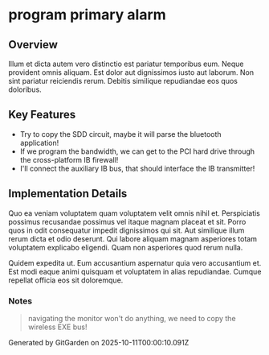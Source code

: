 # program primary alarm

## Overview
Illum et dicta autem vero distinctio est pariatur temporibus eum. Neque provident omnis aliquam. Est dolor aut dignissimos iusto aut laborum. Non sint pariatur reiciendis rerum. Debitis similique repudiandae eos quos doloribus.

## Key Features
- Try to copy the SDD circuit, maybe it will parse the bluetooth application!
- If we program the bandwidth, we can get to the PCI hard drive through the cross-platform IB firewall!
- I'll connect the auxiliary IB bus, that should interface the IB transmitter!

## Implementation Details
Quo ea veniam voluptatem quam voluptatem velit omnis nihil et. Perspiciatis possimus recusandae possimus vel itaque magnam placeat et sit. Porro quos in odit consequatur impedit dignissimos qui sit. Aut similique illum rerum dicta et odio deserunt. Qui labore aliquam magnam asperiores totam voluptatem explicabo eligendi. Quam non asperiores quod rerum nulla.
 Quidem expedita ut. Eum accusantium aspernatur quia vero accusantium et. Est modi eaque animi quisquam et voluptatem in alias repudiandae. Cumque repellat officia eos sit doloremque.

### Notes
> navigating the monitor won't do anything, we need to copy the wireless EXE bus!

Generated by GitGarden on 2025-10-11T00:00:10.091Z